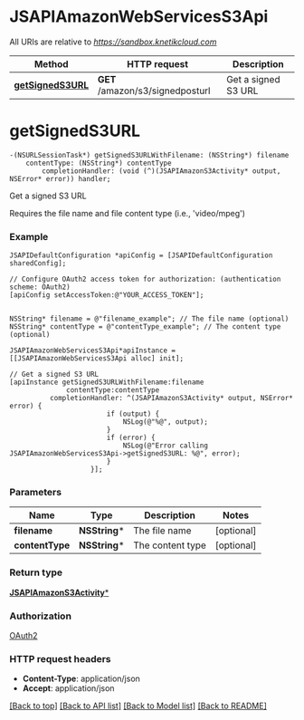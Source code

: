 # JSAPIAmazonWebServicesS3Api

All URIs are relative to *https://sandbox.knetikcloud.com*

Method | HTTP request | Description
------------- | ------------- | -------------
[**getSignedS3URL**](JSAPIAmazonWebServicesS3Api.md#getsigneds3url) | **GET** /amazon/s3/signedposturl | Get a signed S3 URL


# **getSignedS3URL**
```objc
-(NSURLSessionTask*) getSignedS3URLWithFilename: (NSString*) filename
    contentType: (NSString*) contentType
        completionHandler: (void (^)(JSAPIAmazonS3Activity* output, NSError* error)) handler;
```

Get a signed S3 URL

Requires the file name and file content type (i.e., 'video/mpeg')

### Example 
```objc
JSAPIDefaultConfiguration *apiConfig = [JSAPIDefaultConfiguration sharedConfig];

// Configure OAuth2 access token for authorization: (authentication scheme: OAuth2)
[apiConfig setAccessToken:@"YOUR_ACCESS_TOKEN"];


NSString* filename = @"filename_example"; // The file name (optional)
NSString* contentType = @"contentType_example"; // The content type (optional)

JSAPIAmazonWebServicesS3Api*apiInstance = [[JSAPIAmazonWebServicesS3Api alloc] init];

// Get a signed S3 URL
[apiInstance getSignedS3URLWithFilename:filename
              contentType:contentType
          completionHandler: ^(JSAPIAmazonS3Activity* output, NSError* error) {
                        if (output) {
                            NSLog(@"%@", output);
                        }
                        if (error) {
                            NSLog(@"Error calling JSAPIAmazonWebServicesS3Api->getSignedS3URL: %@", error);
                        }
                    }];
```

### Parameters

Name | Type | Description  | Notes
------------- | ------------- | ------------- | -------------
 **filename** | **NSString***| The file name | [optional] 
 **contentType** | **NSString***| The content type | [optional] 

### Return type

[**JSAPIAmazonS3Activity***](JSAPIAmazonS3Activity.md)

### Authorization

[OAuth2](../README.md#OAuth2)

### HTTP request headers

 - **Content-Type**: application/json
 - **Accept**: application/json

[[Back to top]](#) [[Back to API list]](../README.md#documentation-for-api-endpoints) [[Back to Model list]](../README.md#documentation-for-models) [[Back to README]](../README.md)

